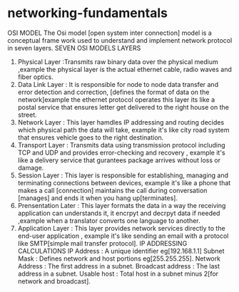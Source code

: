 # networking-fundamentals 
OSI MODEL
The Osi model [open system inter connection] model is a conceptual frame work used to understand and implement network protocol in seven layers.
SEVEN OSI MODELS LAYERS 
1. Physical Layer :Transmits raw binary data over the physical medium ,example the physical layer is the actual ethernet cable, radio waves and fiber optics.
2. Data Link Layer : It is responsible for node to node data transfer and error detection and correction, [defines the format of data on the network]example the ethernet protocol operates this layer its like a postal service that ensures letter get delivered to the right house on the street.
3. Network Layer : This layer hamdles IP addressing and routing decides which physical path the data will take, example it's like city road system that ensures vehicle goes to the right destination.
4. Transport Layer : Transmits data using transmission protocol including TCP and UDP and provides error-checking and recovery , example it's like a delivery service that gurantees package arrives without loss or damage.
5. Session Layer : This layer is responsible for establishing, managing and terminating connections between devices, example it's like a phone that makes a call [connection] maintains the call during conversation [manages] and ends it when you hang up[terminates].
6. Prensentation Later : This layer formats the data in a way the receiving application can understands it, it encrpyt and decrpyt data if needed ,example when a translator converts one language to another.
7. Application Layer : This layer provides network services directly to the end-user application , example it's like sending an email with a protocol like SMTP[simple mail transfer protocol].
   IP ADDRESSING CALCULATIONS
IP Address : A unique identifier eg[192.168.1.1]
Subnet Mask : Defines network and host portions eg[255.255.255].
Network Address : The first address in a subnet.
Broadcast address : The last address in a subnet.
Usable host : Total host in a subnet  minus 2[for network and  broadcast].
